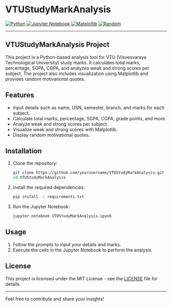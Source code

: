 # VTUStudyMarkAnalysis

[![Python](https://img.shields.io/badge/Python-3.8%2B-blue.svg)](https://www.python.org/downloads/release)
[![Jupyter Notebook](https://img.shields.io/badge/Jupyter-Notebook-orange.svg)](https://jupyter.org/)
[![Matplotlib](https://img.shields.io/badge/Matplotlib-v3.4.3-blue.svg)](https://matplotlib.org/)
[![Random](https://img.shields.io/badge/Random-1.0.2-green.svg)](https://docs.python.org/3/library/random.html)

---

## VTUStudyMarkAnalysis Project

This project is a Python-based analysis tool for VTU (Visvesvaraya Technological University) study marks. It calculates total marks, percentage, SGPA, CGPA, and analyzes weak and strong scores per subject. The project also includes visualization using Matplotlib and provides random motivational quotes.

## Features

- Input details such as name, USN, semester, branch, and marks for each subject.
- Calculate total marks, percentage, SGPA, CGPA, grade points, and more.
- Analyze weak and strong scores per subject.
- Visualize weak and strong scores with Matplotlib.
- Display random motivational quotes.

## Installation

1. Clone the repository:

    ```bash
    git clone https://github.com/yourusername/VTUStudyMarkAnalysis.git
    cd VTUStudyMarkAnalysis
    ```

2. Install the required dependencies:

    ```bash
    pip install -r requirements.txt
    ```

3. Run the Jupyter Notebook:

    ```bash
    jupyter notebook VTUStudyMarkAnalysis.ipynb
    ```

## Usage

1. Follow the prompts to input your details and marks.
2. Execute the cells in the Jupyter Notebook to perform the analysis.

## License

This project is licensed under the MIT License - see the [LICENSE](LICENSE) file for details.

---

Feel free to contribute and share your insights!
